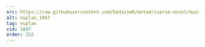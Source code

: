```yaml
---
src: https://raw.githubusercontent.com/Dadaism6/metadriverse-asset/main/script-nuplan-output-newcompressed/nuplan_1047.mp4
alt: nuplan_1047
tag: nuplan
vid: 1047
order: 152
---
```

